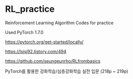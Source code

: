# RL_practice
Reinforcement Learning Algorithm Codes for practice

Used PyTorch 1.7.0





<References>

https://pytorch.org/get-started/locally/

https://lsjsj92.tistory.com/494

https://github.com/seungeunrho/RLfrombasics

PyTorch를 활용한 강화학습/심층강화학습 실전 입문 (218p ~ 219p)
